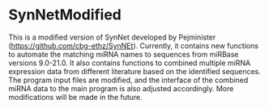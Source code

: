 # SynNetModified
This is a modified version of SynNet developed by Pejminister (https://github.com/cbg-ethz/SynNEt). Currently, it contains new functions to automate the matching miRNA names to sequences from miRBase versions 9.0-21.0. It also contains functions to combined multiple miRNA expression data from different literature based on the identified sequences. The program input files are modified, and the interface of the combined miRNA data to the main program is also adjusted accordingly. More modifications will be made in the future.
